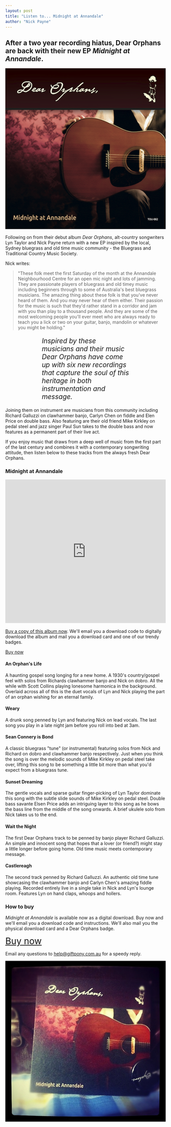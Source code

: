 ```yaml
---
layout: post
title: "Listen to... Midnight at Annandale"
author: "Nick Payne"
---
```


## After a two year recording hiatus, Dear Orphans are back with their new EP *Midnight at Annandale*.

<p class="text-center"><img src="/images/2011/11/Front.png" alt="Midnight at Annandale" /></p>

<p>Following on from their debut album <em>Dear Orphans</em>, alt-country songwriters Lyn Taylor and Nick Payne return with a new EP inspired by the local, Sydney bluegrass and old time music community - the Bluegrass and Traditional Country Music Society.</p>
<p>Nick writes:</p>

> "These folk meet the first Saturday of the month at the Annandale Neighbourhood Centre for an open mic night and lots of jamming. They are passionate players of bluegrass and old timey music including beginners through to some of Australia's best bluegrass musicians. The amazing thing about these folk is that you've never heard of them. And you may never hear of them either. Their passion for the music is such that they'd rather stand in a corridor and jam with you than play to a thousand people. And they are some of the most welcoming people you'll ever meet who are always ready to teach you a lick or two on your guitar, banjo, mandolin or whatever you might be holding."

<p style="font-size: 1.5em; font-style: italic; margin-left: 10ex; margin-right: 10ex;">Inspired by these musicians and their music Dear Orphans have come up with six new recordings that capture the soul of this heritage in both instrumentation and message.</p>
<p>Joining them on instrument are musicians from this community including Richard Galluzzi on clawhammer banjo, Carlyn Chen on fiddle and Elen Price on double bass. Also featuring are their old friend Mike Kirkley on pedal steel and jazz singer Paul Sun takes to the double bass and now features as a permanent part of their live act.</p>
<p>If you enjoy music that draws from a deep well of music from the first part of the last century and combines it with a contemporary songwriting attitude, then listen below to these tracks from the always fresh Dear Orphans.</p>

<h3>Midnight at Annandale</h3>

<iframe width="100%" height="450" scrolling="no" frameborder="no" src="https://w.soundcloud.com/player/?url=https%3A//api.soundcloud.com/playlists/1347731&amp;auto_play=false&amp;hide_related=false&amp;show_comments=true&amp;show_user=true&amp;show_reposts=false&amp;visual=true"></iframe>

<p><a href="https://www.paypal.com/cgi-bin/webscr?cmd=_s-xclick&amp;hosted_button_id=SJWT4PL7L6AUS">Buy a copy of this album now</a>. We'll email you a download code to digitally download the album and mail you a download card and one of our trendy badges.</p>
<p class="text-center"><a class="button radius" href="https://www.paypal.com/cgi-bin/webscr?cmd=_s-xclick&amp;hosted_button_id=SJWT4PL7L6AUS">Buy now</a></p>

<h4>An Orphan's Life</h4>
<p>A haunting gospel song longing for a new home. A 1930's country/gospel feel with solos from Richards clawhammer banjo and Nick on dobro. All the while with Scott Collins playing lonesome harmonica in the background. Overlaid across all of this is the duet vocals of Lyn and Nick playing the part of an orphan wishing for an eternal family.</p>
<h4>Weary</h4>
<p>A drunk song penned by Lyn and featuring Nick on lead vocals. The last song you play in a late night jam before you roll into bed at 3am.</p>
<h4>Sean Connery is Bond</h4>
<p>A classic bluegrass "tune" (or instrumental) featuring solos from Nick and Richard on dobro and clawhammer banjo respectively. Just when you think the song is over the melodic sounds of Mike Kirkley on pedal steel take over, lifting this song to be something a little bit more than what you'd expect from a bluegrass tune.</p>
<h4>Sunset Dreaming</h4>
<p>The gentle vocals and sparse guitar finger-picking of Lyn Taylor dominate this song with the subtle slide sounds of Mike Kirkley on pedal steel. Double bass savante Elsen Price adds an intriguing layer to this song as he bows the bass line from the middle of the song onwards. A brief ukulele solo from Nick takes us to the end.</p>
<h4>Wait the Night</h4>
<p>The first Dear Orphans track to be penned by banjo player Richard Galluzzi. An simple and innocent song that hopes that a lover (or friend?) might stay a little longer before going home. Old time music meets contemporary message.</p>
<h4>Castlereagh</h4>
<p>The second track penned by Richard Galluzzi. An authentic old time tune showcasing the clawhammer banjo and Carlyn Chen's amazing fiddle playing. Recorded entirely live in a single take in Nick and Lyn's lounge room. Features Lyn on hand claps, whoops and hollers.</p>
<h3>How to buy</h3>
<p><em>Midnight at Annandale</em>&nbsp;is available now as a digital download. Buy now and we'll email you a download code and instructions. We'll also mail you the physical download card and a Dear Orphans badge.</p>
<p class="text-center"><a class="button radius" style="font-size: 2em;" href="https://www.paypal.com/cgi-bin/webscr?cmd=_s-xclick&amp;hosted_button_id=SJWT4PL7L6AUS">Buy now</a></p>
<p>Email any questions to <a class="external" href="mailto:help@giftpony.com.au">help@giftpony.com.au</a> for a speedy reply.</p>
<p class="text-center"><img src="/images/2011/11/download-card.jpg" alt="Download Card" /></p>
